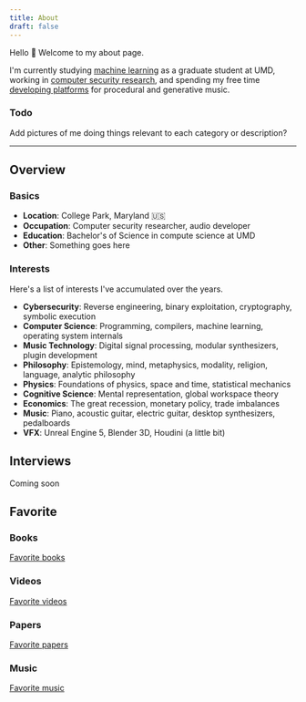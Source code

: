 ```yaml
---
title: About
draft: false
---
```


Hello 👋 Welcome to my about page.

I'm currently studying [machine learning](https://cmns.umd.edu/graduate/science-academy/machine-learning) as a graduate student at UMD, working in [computer security research](https://www.defense.gov/), and spending my free time [developing platforms](https://github.com/procedural-audio) for procedural and generative music. 

### Todo

Add pictures of me doing things relevant to each category or description?

---

## Overview

### Basics

- **Location**: College Park, Maryland 🇺🇸
- **Occupation**: Computer security researcher, audio developer
- **Education**: Bachelor's of Science in compute science at UMD
- **Other**: Something goes here


### Interests

Here's a list of interests I've accumulated over the years.

- **Cybersecurity**: Reverse engineering, binary exploitation, cryptography, symbolic execution
- **Computer Science**: Programming, compilers, machine learning, operating system internals
- **Music Technology**: Digital signal processing, modular synthesizers, plugin development
- **Philosophy**: Epistemology, mind, metaphysics, modality, religion, language, analytic philosophy
- **Physics**: Foundations of physics, space and time, statistical mechanics
- **Cognitive Science**: Mental representation, global workspace theory
- **Economics**: The great recession, monetary policy, trade imbalances
- **Music**: Piano, acoustic guitar, electric guitar, desktop synthesizers, pedalboards
- **VFX**: Unreal Engine 5, Blender 3D, Houdini (a little bit)

## Interviews

Coming soon

## Favorite

### Books

[Favorite books](/favorite-books)

### Videos

[Favorite videos](/favorite-videos)

### Papers

[Favorite papers](/favorite-papers)

### Music

[Favorite music](/favorite-music)
